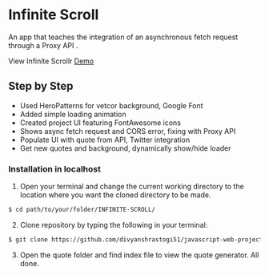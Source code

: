 # Infinite Scroll
An app that teaches the integration of an asynchronous fetch request through a Proxy API . 

View Infinite Scrollr [Demo](https://divyanshrastogi51.github.io/javascript-web-projects/infinite-scroll/)
## Step by Step

- Used HeroPatterns for vetcor background, Google Font
- Added simple loading animation
- Created project UI featuring FontAwesome icons
- Shows async fetch request and CORS error, fixing with Proxy API
- Populate UI with quote from API, Twitter integration
- Get new quotes and background, dynamically show/hide loader


### Installation in localhost

1. Open your terminal and change the current working directory to the location where you want the cloned directory to be made.

```bash
$ cd path/to/your/folder/INFINITE-SCROLL/
```

2. Clone repository by typing the following in your terminal:

```bash
$ git clone https://github.com/divyanshrastogi51/javascript-web-projects.git
```

3. Open the quote folder and find index file to view the quote generator. All done.
